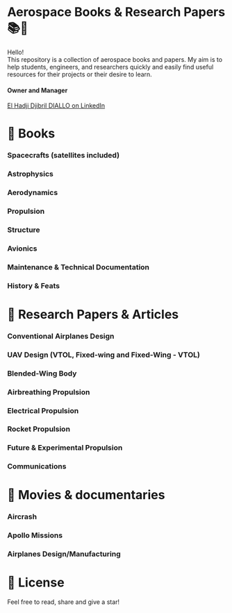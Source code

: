 # Aerospace Books & Research Papers 📚🚀  
Hello!   
This repository is a collection of aerospace books and papers. My aim is to help students, engineers, and researchers quickly and easily find useful resources for their projects or their desire to learn.   
#### Owner and Manager
[ El Hadji Djibril DIALLO on LinkedIn](https://www.linkedin.com/in/ehdd/)

# 📁 Books
### Spacecrafts (satellites included)
### Astrophysics
### Aerodynamics
### Propulsion 
### Structure
### Avionics
### Maintenance & Technical Documentation
### History & Feats
# 📁 Research Papers & Articles
### Conventional Airplanes Design
### UAV Design (VTOL, Fixed-wing and Fixed-Wing - VTOL)
### Blended-Wing Body
### Airbreathing Propulsion
### Electrical Propulsion
### Rocket Propulsion
### Future & Experimental Propulsion
### Communications
# 📁 Movies & documentaries
### Aircrash
### Apollo Missions
### Airplanes Design/Manufacturing
# 📜 License  
Feel free to read, share and give a star!

